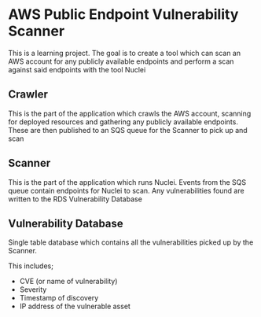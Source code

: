 # AWS Public Endpoint Vulnerability Scanner

This is a learning project.
The goal is to create a tool which can scan an AWS account for any publicly available endpoints and perform a scan against said endpoints with the tool Nuclei

## Crawler

This is the part of the application which crawls the AWS account, scanning for deployed resources and gathering any publicly available endpoints. These are then published to an SQS queue for the Scanner to pick up and scan

## Scanner

This is the part of the application which runs Nuclei. Events from the SQS queue contain endpoints for Nuclei to scan. Any vulnerabilities found are written to the RDS Vulnerability Database

## Vulnerability Database

Single table database which contains all the vulnerabilities picked up by the Scanner.

This includes;
- CVE (or name of vulnerability)
- Severity
- Timestamp of discovery
- IP address of the vulnerable asset